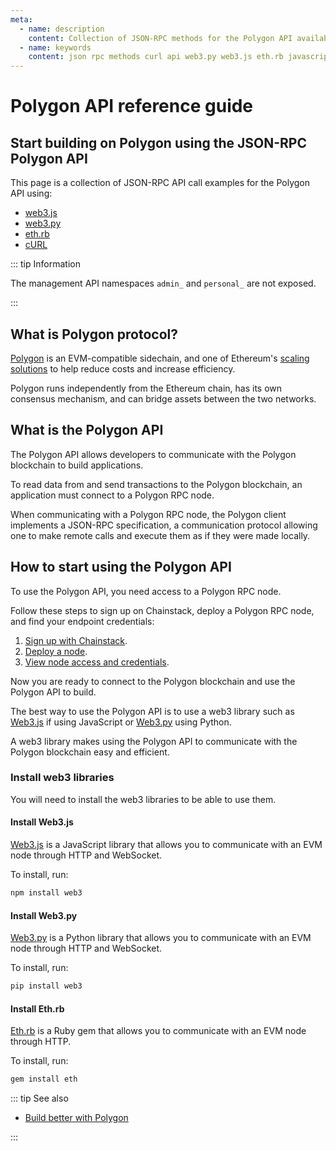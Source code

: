 ```yaml
---
meta:
  - name: description
    content: Collection of JSON-RPC methods for the Polygon API available with examples in web3.js, web3.py, eth.rb, and cURL.
  - name: keywords
    content: json rpc methods curl api web3.py web3.js eth.rb javascript python ruby polygon
---
```


# Polygon API reference guide

## Start building on Polygon using the JSON-RPC Polygon API

This page is a collection of JSON-RPC API call examples for the Polygon API using:

- [web3.js](https://web3js.readthedocs.io/)
- [web3.py](https://web3py.readthedocs.io/)
- [eth.rb](https://github.com/q9f/eth.rb/)
- [cURL](https://curl.se/)

::: tip Information

  The management API namespaces `admin_` and `personal_` are not exposed.

:::

## What is Polygon protocol?

[Polygon](https://docs.polygon.technology/docs/develop/getting-started) is an EVM-compatible sidechain, and one of Ethereum's [scaling solutions](https://chainstack.com/solving-the-blockchain-trilemma-scaling-solutions-for-ethereum/) to help reduce costs and increase efficiency.

Polygon runs independently from the Ethereum chain, has its own consensus mechanism, and can bridge assets between the two networks.

## What is the Polygon API

The Polygon API allows developers to communicate with the Polygon blockchain to build applications.

To read data from and send transactions to the Polygon blockchain, an application must connect to a Polygon RPC node.

When communicating with a Polygon RPC node, the Polygon client implements a JSON-RPC specification, a communication protocol allowing one to make remote calls and execute them as if they were made locally.

## How to start using the Polygon API

To use the Polygon API, you need access to a Polygon RPC node.

Follow these steps to sign up on Chainstack, deploy a Polygon RPC node, and find your endpoint credentials:

1. <a href="https://console.chainstack.com/user/account/create" target="_blank">Sign up with Chainstack</a>.
1. [Deploy a node](/platform/join-a-public-network#join-a-polygon-pos-network).
1. [View node access and credentials](/platform/view-node-access-and-credentials).

Now you are ready to connect to the Polygon blockchain and use the Polygon API to build.

The best way to use the Polygon API is to use a web3 library such as [Web3.js](https://web3js.readthedocs.io/) if using JavaScript or [Web3.py](https://web3py.readthedocs.io/) using Python.

A web3 library makes using the Polygon API to communicate with the Polygon blockchain easy and efficient.

### Install web3 libraries

You will need to install the web3 libraries to be able to use them.

#### Install Web3.js

[Web3.js](https://web3js.readthedocs.io/) is a JavaScript library that allows you to communicate with an EVM node through HTTP and WebSocket.

To install, run:

```sh
npm install web3
```

#### Install Web3.py

[Web3.py](https://web3py.readthedocs.io/) is a Python library that allows you to communicate with an EVM node through HTTP and WebSocket.

To install, run:

```sh
pip install web3
```

#### Install Eth.rb

[Eth.rb](https://github.com/q9f/eth.rb/) is a Ruby gem that allows you to communicate with an EVM node through HTTP.

To install, run:

```sh
gem install eth
```

::: tip See also

* <a href="https://chainstack.com/build-better-with-polygon/" target="_blank">Build better with Polygon</a>

:::
